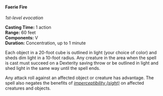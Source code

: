 #### Faerie Fire
<!-- markdownlint-disable link-image-reference-definitions -->
[_metadata_:spell_name]:- "Faerie Fire"
[_metadata_:spell_level]:- "1"
[_metadata_:spell_school]:- "evocation"
[_metadata_:ritual]:- "false"
[_metadata_:casting_time_amount]:- "1"
[_metadata_:casting_time_unit]:- "action"
[_metadata_:range]:- "60 feet"
[_metadata_:target]:- "20-foot cube"
[_metadata_:components_verbal]:- "true"
[_metadata_:components_somatic]:- "false"
[_metadata_:components_material]:- "false"
[_metadata_:duration]:- "1 minute"
[_metadata_:concentration]:- "true"
[_metadata_:saving_throw]:- "Dexterity"
[_metadata_:saving_throw_success]:- "avoids_effect"
[_metadata_:compared_to_wotc_srd_5.1]:- "mechanics_same_wording_different"
[_metadata_:compared_to_a5e_srd]:- "mechanics_same_wording_different"
<!-- markdownlint-disable-next-line no-emphasis-as-heading -->
_1st-level evocation_

**Casting Time:** 1 action \
**Range:** 60 feet \
**Components:** V \
**Duration:** Concentration, up to 1 minute

Each object in a 20-foot cube is outlined in light (your choice of color) and sheds dim light in a 10-foot radius.
Any creature in the area when the spell is cast must succeed on a Dexterity saving throw or be outlined in light and shed light in the same way until the spell ends.

Any attack roll against an affected object or creature has advantage.
The spell also negates the benefits of _[<span class="conditions">imperceptibility (sight)</span>](#Conditions_imperceptible)_ on affected creatures and objects.
